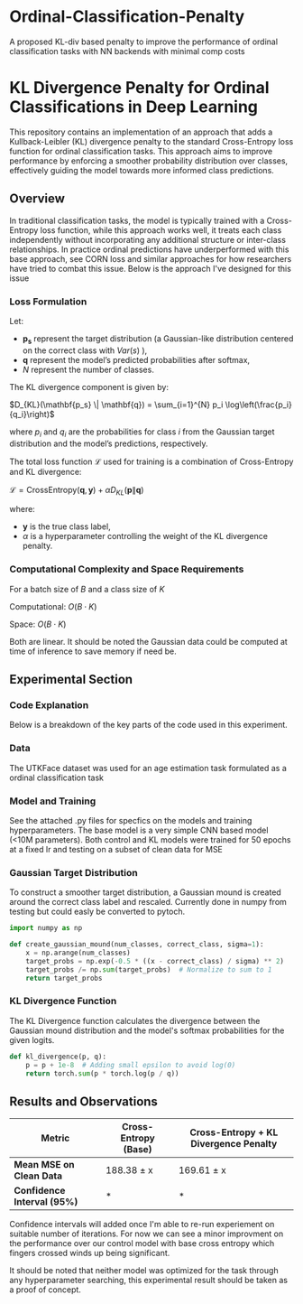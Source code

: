 # Ordinal-Classification-Penalty
A proposed KL-div based penalty to improve the performance of ordinal classification tasks with NN backends with minimal comp costs

# KL Divergence Penalty for Ordinal Classifications in Deep Learning

This repository contains an implementation of an approach that adds a Kullback-Leibler (KL) divergence penalty to the standard Cross-Entropy loss function for ordinal classification tasks. This approach aims to improve performance by enforcing a smoother probability distribution over classes, effectively guiding the model towards more informed class predictions.

## Overview

In traditional classification tasks, the model is typically trained with a Cross-Entropy loss function, while this approach works well, it treats each class independently without incorporating any additional structure or inter-class relationships. In practice ordinal predictions have underperformed with this base approach, see CORN loss and similar approaches for how researchers have tried to combat this issue. Below is the approach I've designed for this issue



### Loss Formulation
Let:
- $\mathbf{p_s}$ represent the target distribution (a Gaussian-like distribution centered on the correct class with $Var(s)$ ),
- $\mathbf{q}$ represent the model’s predicted probabilities after softmax,
- $N$ represent the number of classes.

The KL divergence component is given by:


$D_{KL}(\mathbf{p_s} \| \mathbf{q}) = \sum_{i=1}^{N} p_i \log\left(\frac{p_i}{q_i}\right)$


where $p_i$ and $q_i$ are the probabilities for class $i$ from the Gaussian target distribution and the model’s predictions, respectively.

The total loss function $\mathcal{L}$ used for training is a combination of Cross-Entropy and KL divergence:


$\mathcal{L} = \text{CrossEntropy}(\mathbf{q}, \mathbf{y}) + \alpha D_{KL}(\mathbf{p} \| \mathbf{q})$

where:
-  $\mathbf{y}$ is the true class label,
- $\alpha$ is a hyperparameter controlling the weight of the KL divergence penalty.

### Computational Complexity and Space Requirements
For a batch size of $B$ and a class size of $K$

Computational: $O(B \cdot K)$

Space: $O(B \cdot K)$

Both are linear. It should be noted the Gaussian data could be computed at time of inference to save memory if need be. 

## Experimental Section

### Code Explanation

Below is a breakdown of the key parts of the code used in this experiment.

### Data
The UTKFace dataset was used for an age estimation task formulated as a ordinal classification task

### Model and Training

See the attached .py files for specfics on the models and training hyperparameters. The base model is a very simple CNN based model (<10M parameters). Both control and KL models were trained for 50 epochs at a fixed lr and testing on a subset of clean data for MSE

### Gaussian Target Distribution

To construct a smoother target distribution, a Gaussian mound is created around the correct class label and rescaled. Currently done in numpy from testing but could easly be converted to pytoch.  

```python
import numpy as np

def create_gaussian_mound(num_classes, correct_class, sigma=1):
    x = np.arange(num_classes)
    target_probs = np.exp(-0.5 * ((x - correct_class) / sigma) ** 2)
    target_probs /= np.sum(target_probs)  # Normalize to sum to 1
    return target_probs
```

### KL Divergence Function

The KL Divergence function calculates the divergence between the Gaussian mound distribution and the model's softmax probabilities for the given logits. 

```python
def kl_divergence(p, q):
    p = p + 1e-8  # Adding small epsilon to avoid log(0)
    return torch.sum(p * torch.log(p / q))
```

## Results and Observations


| Metric                         | Cross-Entropy (Base) | Cross-Entropy + KL Divergence Penalty |
|--------------------------------|----------------------|---------------------------------------|
| **Mean MSE on Clean Data**          | 188.38 ± x       | 169.61 ± x                        |
| **Confidence Interval (95%)**  | *     | *                       |

Confidence intervals will added once I'm able to re-run experiement on suitable number of iterations. For now we can see a minor improvment on the performance over our control model with base cross entropy which fingers crossed winds up being significant. 

It should be noted that neither model was optimized for the task through any hyperparameter searching, this experimental result should be taken as a proof of concept. 

